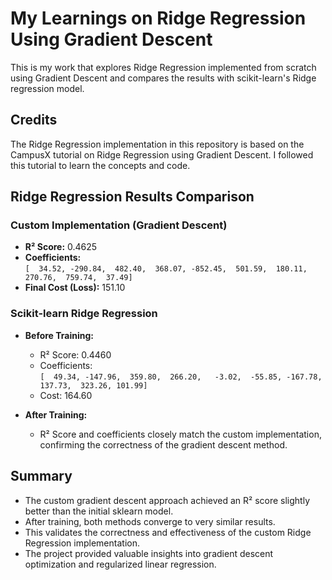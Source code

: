 # My Learnings on Ridge Regression Using Gradient Descent

This is my work that explores Ridge Regression implemented from scratch using Gradient Descent and compares the results with scikit-learn's Ridge regression model.

## Credits

The Ridge Regression implementation in this repository is based on the CampusX tutorial on Ridge Regression using Gradient Descent. I followed this tutorial to learn the concepts and code.

## Ridge Regression Results Comparison

### Custom Implementation (Gradient Descent)
- **R² Score:** 0.4625  
- **Coefficients:**  
  `[  34.52, -290.84,  482.40,  368.07, -852.45,  501.59,  180.11,  270.76,  759.74,  37.49]`  
- **Final Cost (Loss):** 151.10

### Scikit-learn Ridge Regression

- **Before Training:**  
  - R² Score: 0.4460  
  - Coefficients:  
    `[  49.34, -147.96,  359.80,  266.20,   -3.02,  -55.85, -167.78,  137.73,  323.26, 101.99]`  
  - Cost: 164.60

- **After Training:**  
  - R² Score and coefficients closely match the custom implementation, confirming the correctness of the gradient descent method.

## Summary

- The custom gradient descent approach achieved an R² score slightly better than the initial sklearn model.
- After training, both methods converge to very similar results.
- This validates the correctness and effectiveness of the custom Ridge Regression implementation.
- The project provided valuable insights into gradient descent optimization and regularized linear regression.

